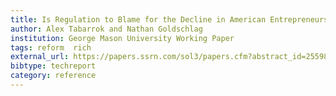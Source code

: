 ```yaml
---
title: Is Regulation to Blame for the Decline in American Entrepreneurship?
author: Alex Tabarrok and Nathan Goldschlag
institution: George Mason University Working Paper
tags: reform  rich
external_url: https://papers.ssrn.com/sol3/papers.cfm?abstract_id=2559803##
bibtype: techreport
category: reference
---
```

